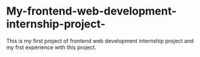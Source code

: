 # My-frontend-web-development-internship-project-
This is my first project of frontend web development internship project and my frst experience with this project.
